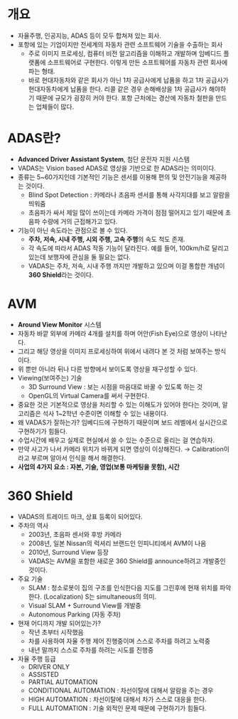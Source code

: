 # 개요

* 자율주행, 인공지능, ADAS 등이 모두 합쳐져 있는 회사.
* 포항에 있는 기업이지만 전세계의 자동차 관련 소프트웨어 기술을 수출하는 회사
  * 주로 이미지 프로세싱, 컴퓨터 비전 알고리즘을 이해하고 개발하며 임베디드 플랫폼에 소프트웨어로 구현한다. 이렇게 만든 소프트웨어를 자동차 관련 회사에 파는 형태.
  * 바로 현대자동차와 같은 회사가 아닌 1차 공급사에게 납품을 하고 1차 공급사가 현대자동차에게 납품을 한다. 리콜 같은 경우 손해배상을 1차 공급사가 해야하기 때문에 규모가 굉장히 커야 한다. 포항 근처에는 경산에 자동차 철판을 만드는 업체들이 많다.



# ADAS란?

* **Advanced Driver Assistant System**, 첨단 운전자 지원 시스템
* VADAS는 Vision based ADAS로 영상을 기반으로 한 ADAS라는 의미이다.
* 종류는 5~60가지인데 기본적인 기능은 센서를 이용해 편의 및 안전기능을 제공하는 것이다.
  * Blind Spot Detection : 카메라나 초음파 센서를 통해 사각지대를 보고 알람을 띄워줌
  * 초음파가 싸서 제일 많이 쓰이는데 카메라 가격이 점점 떨어지고 있기 때문에 초음파 수량에 거의 근접해가고 있다.
* 기능이 아닌 속도라는 관점으로 볼 수 있다.
  * **주차, 저속, 시내 주행, 시외 주행, 고속 주행**의 속도 척도 존재.
  * 각 속도에 따라서 ADAS 작동 기능이 달라진다. 예를 들어, 100km/h로 달리고 있는데 보행자에 관심을 둘 필요는 없다.
  * VADAS는 주차, 저속, 시내 주행 까지만 개발하고 있으며 이걸 통합한 개념이 **360 Shield**라는 것이다.



# AVM

* **Around View Monitor** 시스템
* 자동차 바깥 외부에 카메라 4개를 설치를 하며 어안(Fish Eye)으로 영상이 나타난다.
* 그리고 해당 영상을 이미지 프로세싱하여 위에서 내려다 본 것 처럼 보여주는 방식이다.
* 위 뿐만 아니라 뒤나 다른 방향에서 보이도록 영상을 재구성할 수 있다.
* Viewing(보여주는) 기술
  * 3D Surround View : 보는 시점을 마음대로 바꿀 수 있도록 하는 것
  * OpenGL의 Virtual Camera를 써서 구현한다.
* 중요한 것은 기본적으로 영상을 처리할 수 있는 이해도가 있어야 한다는 것이며, 알고리즘은 석사 1~2학년 수준이면 이해할 수 있는 내용이다.
* 왜 VADAS가 잘하는가? 임베디드에 구현하기 때문이며 보드 레벨에서 실시간으로 구현하기가 힘들다.
* 수업시간에 배우고 실제로 현실에서 쓸 수 있는 수준으로 올리는 걸 연습하자.
* 만약 사고가 나서 카메라 위치가 바뀌게 되면 영상이 이상해진다. → Calibration이라고 부르며 알아서 인식을 해서 해결한다.
* **사업의 4가지 요소 : 자본, 기술, 영업(보통 마케팅을 못함), 시간**



# 360 Shield

* VADAS의 트레이드 마크, 상표 등록이 되어있다.
* 주차의 역사
  * 2003년, 초음파 센서와 후방 카메라
  * 2008년, 일본 Nissan의 럭셔리 브랜드인 인피니티에서 AVM이 나옴
  * 2010년, Surround View 등장
  * VADAS는 AVM을 포함한 새로운 360 Shield를 announce하려고 개발중인 것이다.
* 주요 기술
  * SLAM : 청소로봇이 집의 구조를 인식한다음 지도를 그린후에 현재 위치를 파악한다. (Localization) S는 simultaneous의 의미.
  * Visual SLAM + Surround View를 개발중
  * Autonomous Parking (자동 주차)
* 현재 어디까지 개발 되어있는가?
  * 작년 초부터 시작했음
  * 차를 사용하여 자율 주행 제어 진행중이며 스스로 주차를 하려고 노력중
  * 내년 말까지 스스로 주차를 하려는 시도를 진행중
* 자율 주행 등급
  * DRIVER ONLY
  * ASSISTED
  * PARTIAL AUTOMATION
  * CONDITIONAL AUTOMATION : 차선이탈에 대해서 알람을 주는 경우
  * HIGH AUTOMATION : 차선이탈에 대해서 차가 스스로 대응을 한다.
  * FULL AUTOMATION : 기술 외적인 문제 때문에 구현하기가 힘들다.